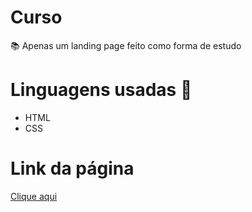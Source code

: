 # Curso
📚 Apenas um landing page feito como forma de estudo

# Linguagens usadas 🤖  
 * HTML
 * CSS

# Link da página
[Clique aqui](https://gzmartins.github.io/calmaria-spa/)
